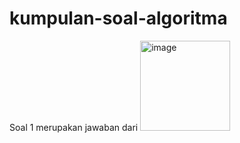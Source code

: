 # kumpulan-soal-algoritma

Soal 1 merupakan jawaban dari 
<img width="144" alt="image" src="https://github.com/premanterminal/kumpulan-soal-algoritma/assets/78519830/b9ec577d-ed95-40b8-b544-409b4c3c8ce1">
